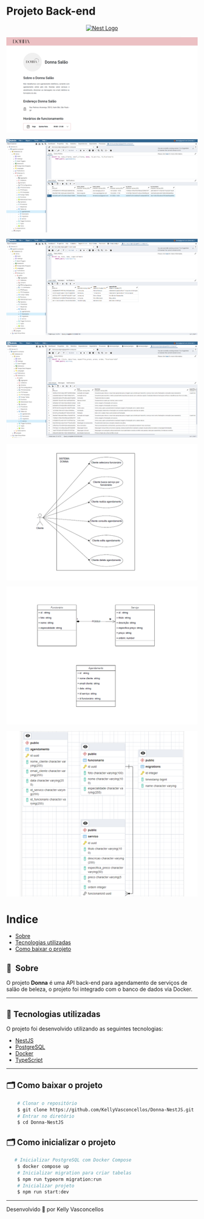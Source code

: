 # Projeto Back-end

<p align="center">
  <a href="http://nestjs.com/" target="blank"><img src="https://nestjs.com/img/logo-small.svg" width="200" alt="Nest Logo" /></a>
</p>

<p>
    <img src="public/apresentacao.gif">
</p>

<p>
    <img src="public/imagem01.png">
</p>

<p>
    <img src="public/imagem02.png">
</p>

<p>
    <img src="public/imagem03.png">
</p>

<p>
    <img src="public/imagem04.png">
</p>

<p>
    <img src="public/imagem05.png">
</p>

<p>
    <img src="public/imagem06.png">
</p>

# Indice

- [Sobre](#-sobre)
- [Tecnologias utilizadas](#-tecnologias-utilizadas)
- [Como baixar o projeto](#-como-baixar-o-projeto)

## 🔖&nbsp; Sobre

O projeto **Donna** é uma API back-end para agendamento de serviços de salão de beleza, o projeto foi integrado com o banco de dados via Docker.

---

## 🚀 Tecnologias utilizadas

O projeto foi desenvolvido utilizando as seguintes tecnologias:

- [NestJS](https://nestjs.com)
- [PostgreSQL](https://www.postgresql.org/)
- [Docker](https://www.docker.com/)
- [TypeScript](https://www.typescriptlang.org/)

---

## 🗂 Como baixar o projeto

```bash
    # Clonar o repositório
    $ git clone https://github.com/KellyVasconcellos/Donna-NestJS.git
    # Entrar no diretório
    $ cd Donna-NestJS
```

## 🗂 Como inicializar o projeto
```bash
   # Inicializar PostgreSQL com Docker Compose
    $ docker compose up
    # Inicializar migration para criar tabelas
    $ npm run typeorm migration:run
    # Inicializar projeto
    $ npm run start:dev

```
---

Desenvolvido 💜 por Kelly Vasconcellos

